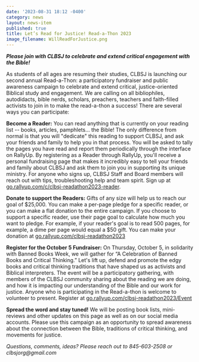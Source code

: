 ```yaml
---
date: '2023-08-31 18:12 -0400'
category: news
layout: news-item
published: true
title: Let’s Read for Justice! Read-a-Thon 2023
image_filename: WillReadForJustice.png
---
```

_**Please join with CLBSJ to celebrate and extend critical engagement with the Bible!**_

As students of all ages are resuming their studies, CLBSJ is launching our second annual Read-a-Thon: a participatory fundraiser and public awareness campaign to celebrate and extend critical, justice-oriented Biblical study and engagement. We are calling on all bibliophiles, autodidacts, bible nerds, scholars, preachers, teachers and faith-filled activists to join in to make the read-a-thon a success! There are several ways you can participate:

**Become a Reader:** You can read anything that is currently on your reading list -- books, articles, pamphlets... the Bible! The only difference from normal is that you will "dedicate" this reading to support CLBSJ, and ask your friends and family to help you in that process. You will be asked to tally the pages you have read and report them periodically through the interface on RallyUp. By registering as a Reader through RallyUp, you'll receive a personal fundraising page that makes it incredibly easy to tell your friends and family about CLBSJ and ask them to join you in supporting its unique ministry. For anyone who signs up, CLBSJ Staff and Board members will reach out with tips, troubleshooting help and team spirit. Sign up at [go.rallyup.com/c/clbsj-readathon2023-reader](https://go.rallyup.com/c/clbsj-readathon2023-reader).

**Donate to support the Readers:** Gifts of any size will help us to reach our goal of $25,000. You can make a per-page pledge for a specific reader, or you can make a flat donation to the entire campaign. If you choose to support a specific reader, use their page goal to calculate how much you want to pledge. For example, if your reader's goal is to read 500 pages, for example, a dime per page would equal a $50 gift. You can make your donation at [go.rallyup.com/clbsj-readathon2023](https://go.rallyup.com/clbsj-readathon2023/Campaign/Details)

**Register for the October 5 Fundraiser:** On Thursday, October 5, in solidarity with Banned Books Week, we will gather for “A Celebration of Banned Books and Critical Thinking.” Let's lift up, defend and promote the edgy books and critical thinking traditions that have shaped us as activists and Biblical interpreters. The event will be a participatory gathering, with members of the CLBSJ community sharing about the reading we are doing, and how it is impacting our understanding of the Bible and our work for justice. Anyone who is participating in the Read-a-thon is welcome to volunteer to present. Register at [go.rallyup.com/clbsj-readathon2023/Event](https://go.rallyup.com/clbsj-readathon2023/Event)

**Spread the word and stay tuned!** We will be posting book lists, mini-reviews and other updates on this page as well as on our social media accounts. Please use this campaign as an opportunity to spread awareness about the connection between the Bible, traditions of critical thinking, and movements for justice.

_Questions, comments, ideas? Please reach out to 845-603-2508 or clbsjorg@gmail.com_